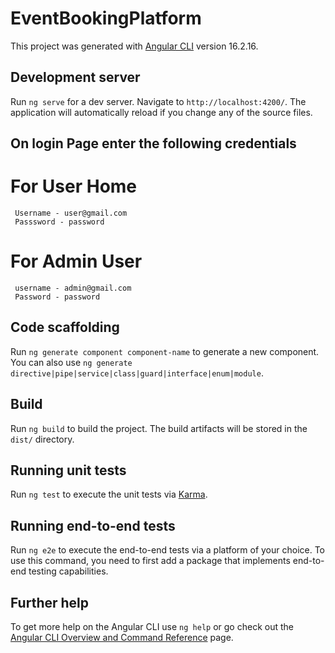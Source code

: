# EventBookingPlatform

This project was generated with [Angular CLI](https://github.com/angular/angular-cli) version 16.2.16.



## Development server

Run `ng serve` for a dev server. Navigate to `http://localhost:4200/`. The application will automatically reload if you change any of the source files.

## On login Page enter the following credentials
# For User Home
     Username - user@gmail.com
     Passsword - password
# For Admin User
     username - admin@gmail.com
     Password - password

## Code scaffolding

Run `ng generate component component-name` to generate a new component. You can also use `ng generate directive|pipe|service|class|guard|interface|enum|module`.

## Build

Run `ng build` to build the project. The build artifacts will be stored in the `dist/` directory.

## Running unit tests

Run `ng test` to execute the unit tests via [Karma](https://karma-runner.github.io).

## Running end-to-end tests

Run `ng e2e` to execute the end-to-end tests via a platform of your choice. To use this command, you need to first add a package that implements end-to-end testing capabilities.

## Further help

To get more help on the Angular CLI use `ng help` or go check out the [Angular CLI Overview and Command Reference](https://angular.io/cli) page.
